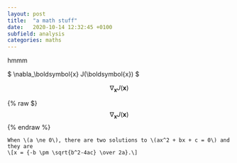 ```yaml
---
layout: post
title:  "a math stuff"
date:   2020-10-14 12:32:45 +0100
subfield: analysis
categories: maths
---
```


hmmm

$ \nabla_\boldsymbol{x} J(\boldsymbol{x}) $

$$ \nabla_\boldsymbol{x} J(\boldsymbol{x}) $$

{% raw $}
$$ \nabla_\boldsymbol{x} J(\boldsymbol{x}) $$
{% endraw %}


    When \(a \ne 0\), there are two solutions to \(ax^2 + bx + c = 0\) and they are
    \[x = {-b \pm \sqrt{b^2-4ac} \over 2a}.\]
